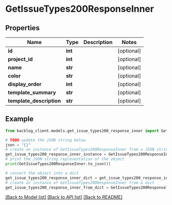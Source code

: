 # GetIssueTypes200ResponseInner


## Properties

Name | Type | Description | Notes
------------ | ------------- | ------------- | -------------
**id** | **int** |  | [optional] 
**project_id** | **int** |  | [optional] 
**name** | **str** |  | [optional] 
**color** | **str** |  | [optional] 
**display_order** | **int** |  | [optional] 
**template_summary** | **str** |  | [optional] 
**template_description** | **str** |  | [optional] 

## Example

```python
from backlog_client.models.get_issue_types200_response_inner import GetIssueTypes200ResponseInner

# TODO update the JSON string below
json = "{}"
# create an instance of GetIssueTypes200ResponseInner from a JSON string
get_issue_types200_response_inner_instance = GetIssueTypes200ResponseInner.from_json(json)
# print the JSON string representation of the object
print(GetIssueTypes200ResponseInner.to_json())

# convert the object into a dict
get_issue_types200_response_inner_dict = get_issue_types200_response_inner_instance.to_dict()
# create an instance of GetIssueTypes200ResponseInner from a dict
get_issue_types200_response_inner_from_dict = GetIssueTypes200ResponseInner.from_dict(get_issue_types200_response_inner_dict)
```
[[Back to Model list]](../README.md#documentation-for-models) [[Back to API list]](../README.md#documentation-for-api-endpoints) [[Back to README]](../README.md)


